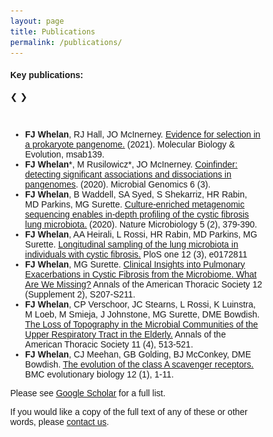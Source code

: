 ```yaml
---
layout: page
title: Publications
permalink: /publications/
---
```


<head>
<meta name="viewport" content="width=device-width, initial-scale=1">
<style>
* {box-sizing: border-box}
body {font-family: Verdana, sans-serif; margin:0}
.mySlides {display: none}
img {vertical-align: middle;}

/* Slideshow container */
.slideshow-container {
  max-width: 1000px;
  position: relative;
  margin: auto;
}

/* Next & previous buttons */
.prev, .next {
  cursor: pointer;
  position: absolute;
  top: 50%;
  width: auto;
  padding: 16px;
  margin-top: -22px;
  color: white;
  font-weight: bold;
  font-size: 18px;
  transition: 0.6s ease;
  border-radius: 0 3px 3px 0;
  user-select: none;
}

/* Position the "next button" to the right */
.next {
  right: 0;
  border-radius: 3px 0 0 3px;
}

/* On hover, add a black background color with a little bit see-through */
.prev:hover, .next:hover {
  background-color: rgba(0,0,0,0.8);
}

/* Caption text */
.text {
  color: #f2f2f2;
  font-size: 15px;
  padding: 8px 12px;
  position: absolute;
  bottom: 8px;
  width: 100%;
  text-align: center;
}

/* Number text (1/3 etc) */
.numbertext {
  color: #f2f2f2;
  font-size: 12px;
  padding: 8px 12px;
  position: absolute;
  top: 0;
}

/* The dots/bullets/indicators */
.dot {
  cursor: pointer;
  height: 15px;
  width: 15px;
  margin: 0 2px;
  background-color: #bbb;
  border-radius: 50%;
  display: inline-block;
  transition: background-color 0.6s ease;
}

.active, .dot:hover {
  background-color: #717171;
}

/* Fading animation */
.fade {
  animation-name: fade;
  animation-duration: 1.5s;
}

@keyframes fade {
  from {opacity: .4} 
  to {opacity: 1}
}

/* On smaller screens, decrease text size */
@media only screen and (max-width: 300px) {
  .prev, .next,.text {font-size: 11px}
}
</style>
</head>


<body>

<h4><b>Key publications:</b></h4>

<div class="slideshow-container">

<div class="mySlides fade">
  <div class="numbertext">1 / 3</div>
  <img src="/assets/images/research/strep-staph-expt.png" style="width:100%">
  <div class="text">Caption Text</div>
</div>

<div class="mySlides fade">
  <div class="numbertext">2 / 3</div>
  <img src="/assets/images/research/strep-staph-expt.png" style="width:100%">
  <div class="text">Caption Two</div>
</div>

<div class="mySlides fade">
  <div class="numbertext">3 / 3</div>
  <img src="/assets/images/research/strep-staph-expt.png" style="width:100%">
  <div class="text">Caption Three</div>
</div>

<a class="prev" onclick="plusSlides(-1)">❮</a>
<a class="next" onclick="plusSlides(1)">❯</a>

</div>
<br>

<div style="text-align:center">
  <span class="dot" onclick="currentSlide(1)"></span> 
  <span class="dot" onclick="currentSlide(2)"></span> 
  <span class="dot" onclick="currentSlide(3)"></span> 
</div>

<ul>
  <li><b>FJ Whelan</b>, RJ Hall, JO McInerney. <a href="https://academic.oup.com/mbe/advance-article/doi/10.1093/molbev/msab139/6272232"><u>Evidence for selection in a prokaryote pangenome.</u></a> (2021). Molecular Biology & Evolution, msab139.</li>
  <li><b>FJ Whelan</b>*, M Rusilowicz*, JO McInerney. <a href="https://www.ncbi.nlm.nih.gov/pmc/articles/PMC7200068/"><u>Coinfinder: detecting significant associations and dissociations in pangenomes</u></a>. (2020). Microbial Genomics 6 (3).</li>
  <li><b>FJ Whelan</b>, B Waddell, SA Syed, S Shekarriz, HR Rabin, MD Parkins, MG Surette. <a href="https://www.nature.com/articles/s41564-019-0643-y"><u>Culture-enriched metagenomic sequencing enables in-depth profiling of the cystic fibrosis lung microbiota.</u></a> (2020). Nature Microbiology 5 (2), 379-390.</li>
  <li><b>FJ Whelan</b>, AA Heirali, L Rossi, HR Rabin, MD Parkins, MG Surette. <a href="https://journals.plos.org/plosone/article?id=10.1371/journal.pone.0172811"><u>Longitudinal sampling of the lung microbiota in individuals with cystic fibrosis.</u></a> PloS one 12 (3), e0172811</li>
  <li><b>FJ Whelan</b>, MG Surette. <a href="https://www.atsjournals.org/doi/full/10.1513/AnnalsATS.201506-353AW"><u>Clinical Insights into Pulmonary Exacerbations in Cystic Fibrosis from the Microbiome. What Are We Missing?</u></a> Annals of the American Thoracic Society 12 (Supplement 2), S207-S211.</li>
  <li><b>FJ Whelan</b>, CP Verschoor, JC Stearns, L Rossi, K Luinstra, M Loeb, M Smieja, J Johnstone, MG Surette, DME Bowdish. <a href="https://www.atsjournals.org/doi/full/10.1513/AnnalsATS.201310-351OC"><u>The Loss of Topography in the Microbial Communities of the Upper Respiratory Tract in the Elderly.</u></a> Annals of the American Thoracic Society 11 (4), 513-521.</li>
  <li><b>FJ Whelan</b>, CJ Meehan, GB Golding, BJ McConkey, DME Bowdish. <a href="https://bmcecolevol.biomedcentral.com/articles/10.1186/1471-2148-12-227"><u>The evolution of the class A scavenger receptors.</u></a> BMC evolutionary biology 12 (1), 1-11.</li>
</ul>
<p>Please see <a href="https://scholar.google.ca/citations?user=QbIwqeUAAAAJ&hl=en&oi=ao"><u>Google Scholar</u></a> for a full list.</p>
<p>If you would like a copy of the full text of any of these or other words, please <a href="/contact">contact us</a>.</p>

<script>
let slideIndex = 1;
showSlides(slideIndex);

function plusSlides(n) {
  showSlides(slideIndex += n);
}

function currentSlide(n) {
  showSlides(slideIndex = n);
}

function showSlides(n) {
  let i;
  let slides = document.getElementsByClassName("mySlides");
  let dots = document.getElementsByClassName("dot");
  if (n > slides.length) {slideIndex = 1}    
  if (n < 1) {slideIndex = slides.length}
  for (i = 0; i < slides.length; i++) {
    slides[i].style.display = "none";  
  }
  for (i = 0; i < dots.length; i++) {
    dots[i].className = dots[i].className.replace(" active", "");
  }
  slides[slideIndex-1].style.display = "block";  
  dots[slideIndex-1].className += " active";
}
</script>

